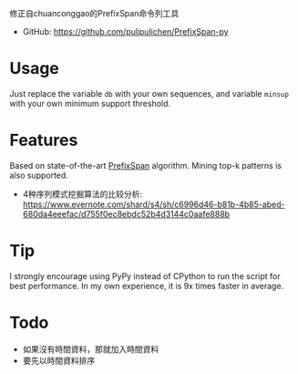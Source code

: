 修正自chuanconggao的PrefixSpan命令列工具

- GitHub: https://github.com/pulipulichen/PrefixSpan-py

# Usage
Just replace the variable `db` with your own sequences, and variable `minsup` with your own minimum support threshold.

# Features
Based on state-of-the-art [PrefixSpan](http://www.cs.sfu.ca/~jpei/publications/span.pdf) algorithm.
Mining top-k patterns is also supported.
- 4种序列模式挖掘算法的比较分析: https://www.evernote.com/shard/s4/sh/c6996d46-b81b-4b85-abed-680da4eeefac/d755f0ec8ebdc52b4d3144c0aafe888b

# Tip
I strongly encourage using PyPy instead of CPython to run the script for best performance. In my own experience, it is 9x times faster in average.

# Todo
- 如果沒有時間資料，那就加入時間資料
- 要先以時間資料排序
